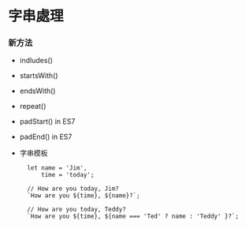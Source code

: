 # 字串處理

### 新方法
* indludes()
* startsWith()
* endsWith()
* repeat()
* padStart() in ES7
* padEnd()   in ES7
* 字串模板
    
        let name = 'Jim',
            time = 'today';

        // How are you today, Jim?
        `How are you ${time}, ${name}?`;

        // How are you today, Teddy?
        `How are you ${time}, ${name === 'Ted' ? name : 'Teddy' }?`;

 


        
